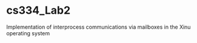 # cs334_Lab2
Implementation of interprocess communications via mailboxes in the Xinu operating system
